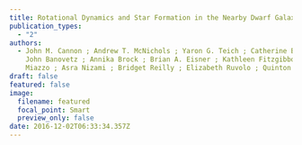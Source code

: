 ```yaml
---
title: Rotational Dynamics and Star Formation in the Nearby Dwarf Galaxy NGC 5238
publication_types:
  - "2"
authors:
  - John M. Cannon ; Andrew T. McNichols ; Yaron G. Teich ; Catherine Ball ;
    John Banovetz ; Annika Brock ; Brian A. Eisner ; Kathleen Fitzgibbon ; Masao
    Miazzo ; Asra Nizami ; Bridget Reilly ; Elizabeth Ruvolo ; Quinton Singer
draft: false
featured: false
image:
  filename: featured
  focal_point: Smart
  preview_only: false
date: 2016-12-02T06:33:34.357Z
---
```

